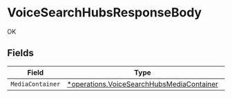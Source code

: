 # VoiceSearchHubsResponseBody

OK


## Fields

| Field                                                                                                 | Type                                                                                                  | Required                                                                                              | Description                                                                                           |
| ----------------------------------------------------------------------------------------------------- | ----------------------------------------------------------------------------------------------------- | ----------------------------------------------------------------------------------------------------- | ----------------------------------------------------------------------------------------------------- |
| `MediaContainer`                                                                                      | [*operations.VoiceSearchHubsMediaContainer](../../models/operations/voicesearchhubsmediacontainer.md) | :heavy_minus_sign:                                                                                    | N/A                                                                                                   |